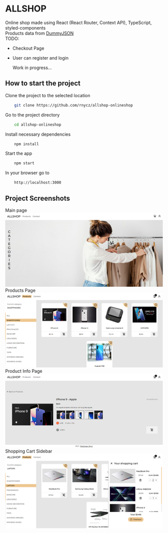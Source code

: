 # ALLSHOP

Online shop made using React (React Router, Context API), TypeScript, styled-components <br />
Products data from [DummyJSON](https://dummyjson.com/)<br />
TODO:

- Checkout Page
- User can register and login

  Work in progress...

## How to start the project

Clone the project to the selected location

```bash
    git clone https://github.com/rnycz/allshop-onlineshop
```

Go to the project directory

```bash
    cd allshop-onlineshop
```

Install necessary dependencies

```bash
    npm install
```

Start the app

```bash
    npm start
```

In your browser go to

```bash
    http://localhost:3000
```

## Project Screenshots

Main page <br />
![](./src/assets/images/app-screen1.PNG) <br />
Products Page <br />
![](./src/assets/images/app-screen2.PNG) <br />
Product Info Page <br />
![](./src/assets/images/app-screen3.PNG) <br />
Shopping Cart Sidebar <br />
![](./src/assets/images/app-screen4.PNG) <br />
